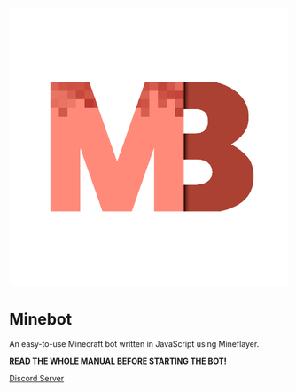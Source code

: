 ﻿![](./images/logo.png)

# Minebot

An easy-to-use Minecraft bot written in JavaScript using Mineflayer.

**READ THE WHOLE MANUAL BEFORE STARTING THE BOT!**

[Discord Server](https://discord.gg/CKySgRzUYp)
